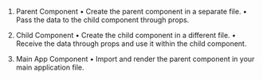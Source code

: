 1. Parent Component
	• Create the parent component in a separate file.
	• Pass the data to the child component through props.

2. Child Component
	• Create the child component in a different file.
	• Receive the data through props and use it within the child component.

3. Main App Component
	• Import and render the parent component in your main application file.

